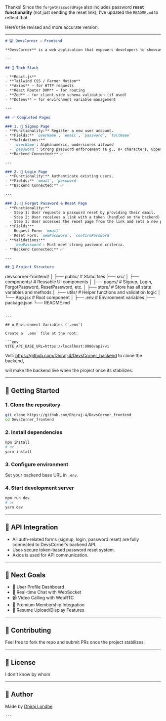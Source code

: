 Thanks! Since the `forgetPasswordPage` also includes password **reset functionality** (not just sending the reset link), I’ve updated the `README.md` to reflect that.

Here’s the revised and more accurate version:

---

```markdown
# 💻 DevsCorner – Frontend

**DevsCorner** is a web application that empowers developers to showcase their profiles and connect with potential employers. This is the **frontend** of the project, built with modern web technologies and fully integrated with the backend.

---

## 🔧 Tech Stack

- **React.js**
- **Tailwind CSS / Farmer Motion**
- **Axios** – for HTTP requests
- **React Router DOM** – for routing
- **Zod** – for client-side schema validation (if used)
- **Dotenv** – for environment variable management

---

## ✅ Completed Pages

### 1. 🔐 Signup Page
- **Functionality:** Register a new user account.
- **Fields:** `userName`, `email`, `password`, `fullName`
- **Validations:**
  - `userName`: Alphanumeric, underscores allowed
  - `password`: Strong password enforcement (e.g., 8+ characters, uppercase, lowercase, number, special character)
- **Backend Connected:** ✅

---

### 2. 🔑 Login Page
- **Functionality:** Authenticate existing users.
- **Fields:** `email`, `password`
- **Backend Connected:** ✅

---

### 3. 🔁 Forgot Password & Reset Page
- **Functionality:**
  - Step 1: User requests a password reset by providing their email.
  - Step 2: User receives a link with a token (handled on the backend).
  - Step 3: User accesses the reset page from the link and sets a new password.
- **Fields:**
  - Request Form: `email`
  - Reset Form: `newPassword`, `confirmPassword`
- **Validations:**
  - `newPassword`: Must meet strong password criteria.
- **Backend Connected:** ✅

---

## 📁 Project Structure

```

devscorner-frontend/
│
├── public/                # Static files
├── src/
│   ├── components/        # Reusable UI components
│   ├── pages/             # Signup, Login, ForgotPassword, ResetPassword, etc.
│   ├── store/             # Store has all state variables and methods
│   ├── utils/             # Helper functions and validation logic
│   └── App.jsx            # Root component
│
├── .env                   # Environment variables
├── package.json
└── README.md

````

---

## ⚙️ Environment Variables (`.env`)

Create a `.env` file at the root:

```env
VITE_API_BASE_URL=https://localhost:8080/api/v1
````

Vist: https://github.com/Dhiraj-4/DevsCorner_backend to clone the backend,

will make the backend live when the project once its stabilizes.

---

## 🚀 Getting Started

### 1. Clone the repository

```bash
git clone https://github.com/Dhiraj-4/DevsCorner_frontend
cd DevsCorner_frontend
```

### 2. Install dependencies

```bash
npm install
# or
yarn install
```

### 3. Configure environment

Set your backend base URL in `.env`.

### 4. Start development server

```bash
npm run dev
# or
yarn dev
```

---

## 📡 API Integration

* All auth-related forms (signup, login, password reset) are fully connected to DevsCorner’s backend API.
* Uses secure token-based password reset system.
* Axios is used for API communication.

---

## 📌 Next Goals

* 👤 User Profile Dashboard
* 💬 Real-time Chat with WebSocket
* 📹 Video Calling with WebRTC
* 🛒 Premium Membership Integration
* 📄 Resume Upload/Display Features

---

## 🤝 Contributing

Feel free to fork the repo and submit PRs once the project stabilizes.

---

## 📄 License

I don't know by whom

---

## 👤 Author

Made by [Dhiraj Londhe](https://github.com/Dhiraj-4)

```
---
